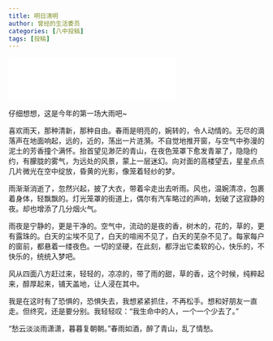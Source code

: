 ```yaml
---
title: 明日清明
author: 曾经的生活委员
categories: [八中投稿]
tags: [投稿]
---
```

<iframe frameborder="no" border="0" marginwidth="0" marginheight="0" width=330 height=86 src="//music.163.com/outchain/player?type=2&id=33991433&auto=0&height=66"></iframe>

仔细想想，这是今年的第一场大雨吧~

喜欢雨天，那种清新，那种自由。春雨是明亮的，婉转的，令人动情的。无尽的滴落声在地面响起，远的，近的，荡出一片涟漪。不自觉地推开窗，与空气中弥漫的泥土的芳香撞个满怀。抬首望见渺茫的青山，在夜色笼罩下愈发青翠了，隐隐约约，有朦胧的雾气，为远处的风景，蒙上一层迷幻。向对面的高楼望去，星星点点几片微光在空中绽放，昏黄的光影，像笼着轻纱的梦。

雨渐渐消逝了，忽然兴起，披了大衣，带着伞走出去听雨。风也，温婉清凉，包裹着身体，轻飘飘的。灯光笼罩的街道上，偶尔有汽车略过的声响，划破了这寂静的夜。却也增添了几分烟火气。

雨夜是宁静的，更是干净的。空气中，流动的是夜的香，树木的，花的，草的，更有露珠的。白天的尘埃不见了，白天的喧闹不见了，白天的芜杂不见了。每家每户的窗前，都悬着一缕夜色。一切的坚硬，在此刻，都浮出它柔软的心，快乐的，不快乐的，统统入梦吧。

风从四面八方赶过来，轻轻的，凉凉的，带了雨的甜，草的香，这个时候，纯粹起来，醇厚起来，铺天盖地，让人浸在其中。

我是在这时有了恐惧的，恐惧失去，我想紧紧抓住，不再松手。想和好朋友一直走。但终究，还是要分别。我轻轻叹：“我生命中的人，一个一个少去了。”

“愁云淡淡雨潇潇，暮暮复朝朝。”春雨如酒，醉了青山，乱了情愁。
